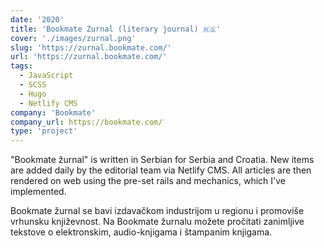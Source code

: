 ```yaml
---
date: '2020'
title: 'Bookmate Zurnal (literary journal) 🇷🇸'
cover: './images/zurnal.png'
slug: 'https://zurnal.bookmate.com/'
url: 'https://zurnal.bookmate.com/'
tags: 
  - JavaScript
  - SCSS
  - Hugo
  - Netlify CMS
company: 'Bookmate'
company_url: https://bookmate.com/
type: 'project'
---
```


"Bookmate žurnal" is written in Serbian for Serbia and Croatia. New items are added daily by the editorial team via Netlify CMS. All articles are then rendered on web using the pre-set rails and mechanics, which I've implemented.

Bookmate žurnal se bavi izdavačkom industrijom u regionu i promoviše vrhunsku književnost. Na Bookmate žurnalu možete pročitati zanimljive tekstove o elektronskim, audio-knjigama i štampanim knjigama.
